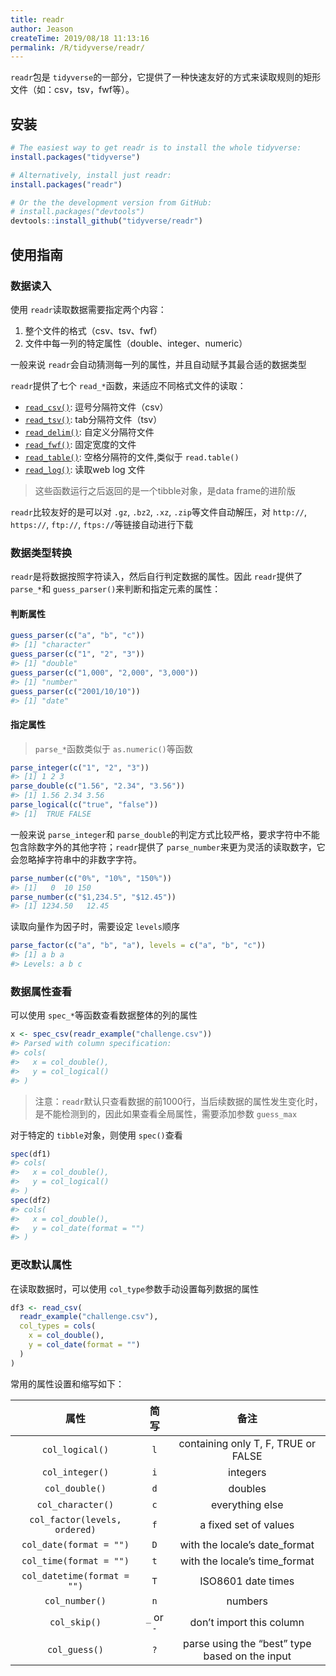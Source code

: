```yaml
---
title: readr
author: Jeason
createTime: 2019/08/18 11:13:16
permalink: /R/tidyverse/readr/
---
```

`readr`包是 `tidyverse`的一部分，它提供了一种快速友好的方式来读取规则的矩形文件（如：csv，tsv，fwf等）。

## 安装

```r
# The easiest way to get readr is to install the whole tidyverse:
install.packages("tidyverse")

# Alternatively, install just readr:
install.packages("readr")

# Or the the development version from GitHub:
# install.packages("devtools")
devtools::install_github("tidyverse/readr")
```

## 使用指南

### 数据读入

使用 `readr`读取数据需要指定两个内容：

1. 整个文件的格式（csv、tsv、fwf）
2. 文件中每一列的特定属性（double、integer、numeric）

一般来说 `readr`会自动猜测每一列的属性，并且自动赋予其最合适的数据类型

`readr`提供了七个 `read_*`函数，来适应不同格式文件的读取：

+ [`read_csv()`](https://readr.tidyverse.org/reference/read_delim.html): 逗号分隔符文件（csv）
+ [`read_tsv()`](https://readr.tidyverse.org/reference/read_delim.html): tab分隔符文件（tsv）
+ [`read_delim()`](https://readr.tidyverse.org/reference/read_delim.html): 自定义分隔符文件
+ [`read_fwf()`](https://readr.tidyverse.org/reference/read_fwf.html): 固定宽度的文件
+ [`read_table()`](https://readr.tidyverse.org/reference/read_table.html): 空格分隔符的文件,类似于 `read.table()`
+ [`read_log()`](https://readr.tidyverse.org/reference/read_log.html): 读取web log 文件

> 这些函数运行之后返回的是一个tibble对象，是data frame的进阶版

`readr`比较友好的是可以对 `.gz`, `.bz2`, `.xz`, `.zip`等文件自动解压，对 `http://`, `https://`, `ftp://`, `ftps://`等链接自动进行下载

### 数据类型转换

`readr`是将数据按照字符读入，然后自行判定数据的属性。因此 `readr`提供了 `parse_*`和 `guess_parser()`来判断和指定元素的属性：

#### 判断属性

```r
guess_parser(c("a", "b", "c"))
#> [1] "character"
guess_parser(c("1", "2", "3"))
#> [1] "double"
guess_parser(c("1,000", "2,000", "3,000"))
#> [1] "number"
guess_parser(c("2001/10/10"))
#> [1] "date"
```

#### 指定属性

> `parse_*`函数类似于 `as.numeric()`等函数

```r
parse_integer(c("1", "2", "3"))
#> [1] 1 2 3
parse_double(c("1.56", "2.34", "3.56"))
#> [1] 1.56 2.34 3.56
parse_logical(c("true", "false"))
#> [1]  TRUE FALSE
```

一般来说 `parse_integer`和 `parse_double`的判定方式比较严格，要求字符中不能包含除数字外的其他字符；`readr`提供了 `parse_number`来更为灵活的读取数字，它会忽略掉字符串中的非数字字符。

```r
parse_number(c("0%", "10%", "150%"))
#> [1]   0  10 150
parse_number(c("$1,234.5", "$12.45"))
#> [1] 1234.50   12.45
```

读取向量作为因子时，需要设定 `levels`顺序

```r
parse_factor(c("a", "b", "a"), levels = c("a", "b", "c"))
#> [1] a b a
#> Levels: a b c
```

### 数据属性查看

可以使用 `spec_*`等函数查看数据整体的列的属性

```r
x <- spec_csv(readr_example("challenge.csv"))
#> Parsed with column specification:
#> cols(
#>   x = col_double(),
#>   y = col_logical()
#> )
```

> 注意：`readr`默认只查看数据的前1000行，当后续数据的属性发生变化时，是不能检测到的，因此如果查看全局属性，需要添加参数 `guess_max`

对于特定的 `tibble`对象，则使用 `spec()`查看

```r
spec(df1)
#> cols(
#>   x = col_double(),
#>   y = col_logical()
#> )
spec(df2)
#> cols(
#>   x = col_double(),
#>   y = col_date(format = "")
#> )
```

### 更改默认属性

在读取数据时，可以使用 `col_type`参数手动设置每列数据的属性

```r
df3 <- read_csv(
  readr_example("challenge.csv"), 
  col_types = cols(
    x = col_double(),
    y = col_date(format = "")
  )
)
```

常用的属性设置和缩写如下：

|              属性              |      简写      |                       备注                       |
| :-----------------------------: | :------------: | :----------------------------------------------: |
|        `col_logical()`        |     `l`     |       containing only T, F, TRUE or FALSE       |
|        `col_integer()`        |     `i`     |                     integers                     |
|        `col_double()`        |     `d`     |                     doubles                     |
|       `col_character()`       |     `c`     |                 everything else                 |
| `col_factor(levels, ordered)` |     `f`     |              a fixed set of values              |
|    `col_date(format = "")`    |     `D`     |          with the locale’s date_format          |
|    `col_time(format = "")`    |     `t`     |          with the locale’s time_format          |
|  `col_datetime(format = "")`  |     `T`     |                ISO8601 date times                |
|        `col_number()`        |     `n`     |                     numbers                     |
|         `col_skip()`         | `_` or `-` |            don’t import this column            |
|         `col_guess()`         |     `?`     | parse using the “best” type based on the input |
